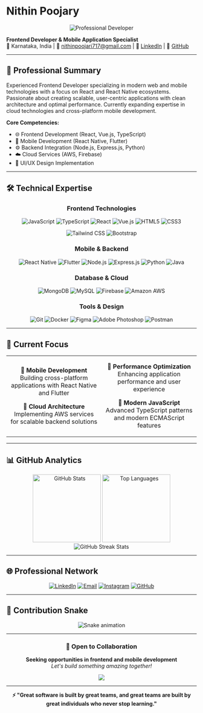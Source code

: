 # Nithin Poojary

<div align="center">

![Professional Developer](https://readme-typing-svg.herokuapp.com?font=JetBrains+Mono&weight=600&size=28&duration=3000&pause=1000&color=2F81F7&center=true&vCenter=true&width=600&lines=Frontend+Developer;Mobile+Application+Specialist;React+%26+React+Native+Expert;Building+Digital+Solutions)

</div>

**Frontend Developer & Mobile Application Specialist**  
📍 Karnataka, India | 📧 [nithinpoojari717@gmail.com](mailto:nithinpoojari717@gmail.com) | 💼 [LinkedIn](https://www.linkedin.com/in/nithinkr06) | 🐙 [GitHub](https://github.com/nithinkr06)

---

## 🎯 Professional Summary

Experienced Frontend Developer specializing in modern web and mobile technologies with a focus on React and React Native ecosystems. Passionate about creating scalable, user-centric applications with clean architecture and optimal performance. Currently expanding expertise in cloud technologies and cross-platform mobile development.

**Core Competencies:**
- 🌐 Frontend Development (React, Vue.js, TypeScript)
- 📱 Mobile Development (React Native, Flutter)
- ⚙️ Backend Integration (Node.js, Express.js, Python)
- ☁️ Cloud Services (AWS, Firebase)
- 🎨 UI/UX Design Implementation

---

## 🛠️ Technical Expertise

<div align="center">

### **Frontend Technologies**
![JavaScript](https://img.shields.io/badge/JavaScript-323330?style=for-the-badge&logo=javascript&logoColor=F7DF1E)
![TypeScript](https://img.shields.io/badge/TypeScript-007ACC?style=for-the-badge&logo=typescript&logoColor=white)
![React](https://img.shields.io/badge/React-20232A?style=for-the-badge&logo=react&logoColor=61DAFB)
![Vue.js](https://img.shields.io/badge/Vue.js-35495E?style=for-the-badge&logo=vue.js&logoColor=4FC08D)
![HTML5](https://img.shields.io/badge/HTML5-E34F26?style=for-the-badge&logo=html5&logoColor=white)
![CSS3](https://img.shields.io/badge/CSS3-1572B6?style=for-the-badge&logo=css3&logoColor=white)

![Tailwind CSS](https://img.shields.io/badge/Tailwind_CSS-38B2AC?style=for-the-badge&logo=tailwind-css&logoColor=white)
![Bootstrap](https://img.shields.io/badge/Bootstrap-563D7C?style=for-the-badge&logo=bootstrap&logoColor=white)

### **Mobile & Backend**
![React Native](https://img.shields.io/badge/React_Native-20232A?style=for-the-badge&logo=react&logoColor=61DAFB)
![Flutter](https://img.shields.io/badge/Flutter-02569B?style=for-the-badge&logo=flutter&logoColor=white)
![Node.js](https://img.shields.io/badge/Node.js-43853D?style=for-the-badge&logo=node.js&logoColor=white)
![Express.js](https://img.shields.io/badge/Express.js-404D59?style=for-the-badge)
![Python](https://img.shields.io/badge/Python-3776AB?style=for-the-badge&logo=python&logoColor=white)
![Java](https://img.shields.io/badge/Java-ED8B00?style=for-the-badge&logo=java&logoColor=white)

### **Database & Cloud**
![MongoDB](https://img.shields.io/badge/MongoDB-4EA94B?style=for-the-badge&logo=mongodb&logoColor=white)
![MySQL](https://img.shields.io/badge/MySQL-00000F?style=for-the-badge&logo=mysql&logoColor=white)
![Firebase](https://img.shields.io/badge/Firebase-039BE5?style=for-the-badge&logo=Firebase&logoColor=white)
![Amazon AWS](https://img.shields.io/badge/Amazon_AWS-232F3E?style=for-the-badge&logo=amazon-aws&logoColor=white)

### **Tools & Design**
![Git](https://img.shields.io/badge/GIT-E44C30?style=for-the-badge&logo=git&logoColor=white)
![Docker](https://img.shields.io/badge/Docker-2496ED?style=for-the-badge&logo=docker&logoColor=white)
![Figma](https://img.shields.io/badge/Figma-F24E1E?style=for-the-badge&logo=figma&logoColor=white)
![Adobe Photoshop](https://img.shields.io/badge/Adobe%20Photoshop-31A8FF?style=for-the-badge&logo=Adobe%20Photoshop&logoColor=black)
![Postman](https://img.shields.io/badge/Postman-FF6C37?style=for-the-badge&logo=postman&logoColor=white)

</div>

---

## 🚀 Current Focus

<table align="center">
<tr>
<td align="center" width="50%">

**🔹 Mobile Development**  
Building cross-platform applications with React Native and Flutter

**🔹 Cloud Architecture**  
Implementing AWS services for scalable backend solutions

</td>
<td align="center" width="50%">

**🔹 Performance Optimization**  
Enhancing application performance and user experience

**🔹 Modern JavaScript**  
Advanced TypeScript patterns and modern ECMAScript features

</td>
</tr>
</table>

---

## 📊 GitHub Analytics

<div align="center">
  
  <img height="180em" src="https://github-readme-stats.vercel.app/api?username=nithinkr06&show_icons=true&theme=vision-friendly-dark&hide_border=true&count_private=true&bg_color=0d1117&title_color=58a6ff&icon_color=1f6feb&text_color=c9d1d9&border_radius=8" alt="GitHub Stats"/>
  
  <img height="180em" src="https://github-readme-stats.vercel.app/api/top-langs/?username=nithinkr06&layout=compact&theme=vision-friendly-dark&hide_border=true&langs_count=8&bg_color=0d1117&title_color=58a6ff&text_color=c9d1d9&border_radius=8" alt="Top Languages"/>
  
</div>

<div align="center">
  
  <img src="https://github-readme-streak-stats.herokuapp.com/?user=nithinkr06&theme=dark&hide_border=true&background=0d1117&stroke=58a6ff&ring=58a6ff&fire=58a6ff&currStreakLabel=58a6ff&border_radius=8" alt="GitHub Streak Stats"/>
  
</div>

---

## 🌐 Professional Network

<div align="center">
  
  [![LinkedIn](https://img.shields.io/badge/LinkedIn-0077B5?style=for-the-badge&logo=linkedin&logoColor=white)](https://www.linkedin.com/in/nithinkr06)
  [![Email](https://img.shields.io/badge/Gmail-D14836?style=for-the-badge&logo=gmail&logoColor=white)](mailto:nithinpoojari717@gmail.com)
  [![Instagram](https://img.shields.io/badge/Instagram-E4405F?style=for-the-badge&logo=instagram&logoColor=white)](https://instagram.com/_nithin.kr_)
  [![GitHub](https://img.shields.io/badge/GitHub-100000?style=for-the-badge&logo=github&logoColor=white)](https://github.com/nithinkr06)
  
</div>

---

## 🐍 Contribution Snake

<div align="center">

![Snake animation](https://raw.githubusercontent.com/nithinkr06/nithinkr06/output/github-contribution-grid-snake-dark.svg)

</div>


---

<div align="center">

### 🤝 Open to Collaboration

**Seeking opportunities in frontend and mobile development**  
*Let's build something amazing together!*

<img src="https://komarev.com/ghpvc/?username=nithinkr06&color=0077B5&style=for-the-badge&label=Profile+Views"/>

---

**⚡ "Great software is built by great teams, and great teams are built by great individuals who never stop learning."**

</div>



<!-- Instructions for the user to set up the snake animation -->
<!-- 
To set up the snake animation:
1. Fork this repo: https://github.com/nithinpoojary/nithinpoojary
2. Add this file as .github/workflows/snake.yml:

name: Generate Snake

on:
  schedule:
    - cron: "0 */12 * * *"
  workflow_dispatch:

jobs:
  build:
    runs-on: ubuntu-latest
    steps:
      - uses: actions/checkout@v2
      - uses: Platane/snk@master
        id: snake-gif
        with:
          github_user_name: nithinpoojary
          svg_out_path: dist/github-contribution-grid-snake.svg
      - uses: crazy-max/ghaction-github-pages@v2.1.3
        with:
          target_branch: output
          build_dir: dist
        env:
          GITHUB_TOKEN: ${{ secrets.GITHUB_TOKEN }}
-->

<!-- Replace all instances of 'nithinpoojary' with your actual GitHub username -->
